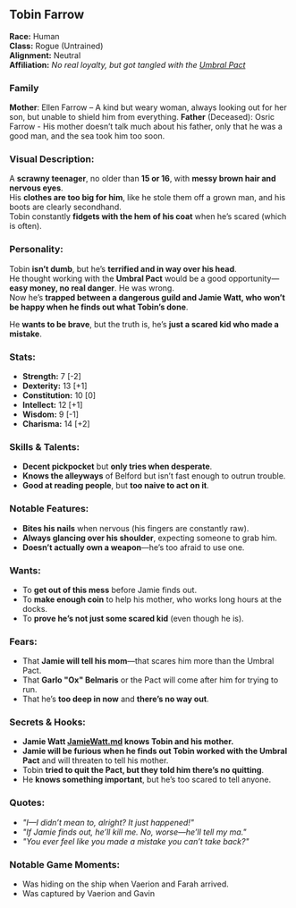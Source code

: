 ## Tobin Farrow

**Race:** Human  
**Class:** Rogue (Untrained)  
**Alignment:** Neutral  
**Affiliation:** *No real loyalty, but got tangled with the [Umbral Pact](../guilds/UmbralPact.md)*  

### **Family**
**Mother**: Ellen Farrow – A kind but weary woman, always looking out for her son, but unable to shield him from everything.
**Father** (Deceased): Osric Farrow - His mother doesn’t talk much about his father, only that he was a good man, and the sea took him too soon.

### **Visual Description:**  
A **scrawny teenager**, no older than **15 or 16**, with **messy brown hair and nervous eyes**.  
His **clothes are too big for him**, like he stole them off a grown man, and his boots are clearly secondhand.  
Tobin constantly **fidgets with the hem of his coat** when he’s scared (which is often).  

### **Personality:**  
Tobin **isn’t dumb**, but he’s **terrified and in way over his head**.  
He thought working with the **Umbral Pact** would be a good opportunity—**easy money, no real danger**. He was wrong.  
Now he’s **trapped between a dangerous guild and Jamie Watt, who won’t be happy when he finds out what Tobin’s done**.  

He **wants to be brave**, but the truth is, he’s **just a scared kid who made a mistake**.  

### **Stats:**  
- **Strength:** 7 [-2]  
- **Dexterity:** 13 [+1]  
- **Constitution:** 10 [0]  
- **Intellect:** 12 [+1]  
- **Wisdom:** 9 [-1]  
- **Charisma:** 14 [+2]  

### **Skills & Talents:**  
- **Decent pickpocket** but **only tries when desperate**.  
- **Knows the alleyways** of Belford but isn’t fast enough to outrun trouble.  
- **Good at reading people**, but **too naive to act on it**.  

### **Notable Features:**  
- **Bites his nails** when nervous (his fingers are constantly raw).  
- **Always glancing over his shoulder**, expecting someone to grab him.  
- **Doesn’t actually own a weapon**—he’s too afraid to use one.  

### **Wants:**  
- To **get out of this mess** before Jamie finds out.  
- To **make enough coin** to help his mother, who works long hours at the docks.  
- To **prove he’s not just some scared kid** (even though he is).  

### **Fears:**  
- That **Jamie will tell his mom**—that scares him more than the Umbral Pact.  
- That **Garlo "Ox" Belmaris** or the Pact will come after him for trying to run.  
- That he’s **too deep in now** and **there’s no way out**.  

### **Secrets & Hooks:**  
- **Jamie Watt [JamieWatt.md](../npcs/JamieWatt.md) knows Tobin and his mother.**  
- **Jamie will be furious when he finds out Tobin worked with the Umbral Pact** and will threaten to tell his mother.  
- Tobin **tried to quit the Pact, but they told him there’s no quitting**.  
- He **knows something important**, but he’s too scared to tell anyone.  

### **Quotes:**  
- *"I—I didn’t mean to, alright? It just happened!"*  
- *"If Jamie finds out, he’ll kill me. No, worse—he’ll tell my ma."*  
- *"You ever feel like you made a mistake you can’t take back?"*  

### **Notable Game Moments:**  
- Was hiding on the ship when Vaerion and Farah arrived.  
- Was captured by Vaerion and Gavin
